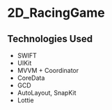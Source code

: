 # 2D_RacingGame
## Technologies Used

- SWIFT
- UIKit
- MVVM + Coordinator
- CoreData
- GCD
- AutoLayout, SnapKit
- Lottie
